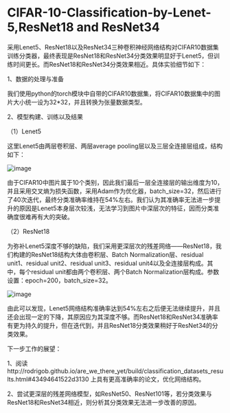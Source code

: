 # CIFAR-10-Classification-by-Lenet-5,ResNet18 and ResNet34

采用Lenet5、ResNet18以及ResNet34三种卷积神经网络结构对CIFAR10数据集训练分类器，最终表现是ResNet18和ResNet34分类效果明显好于Lenet5，但训练时间更长。而ResNet18和ResNet34分类效果相近。具体实验细节如下：

1、数据的处理与准备

我们使用python的torch模块中自带的CIFAR10数据集，将CIFAR10数据集中的图片大小统一设为32*32，并且转换为张量数据类型。

2、模型构建、训练以及结果

（1）Lenet5

这里Lenet5由两层卷积层、两层average pooling层以及三层全连接层组成，结构如下：

![image](https://github.com/Slam1423/CIFAR-10-Classification-by-Lenet-5-and-ResNet18/blob/main/lenet5.jpg)

由于CIFAR10中图片属于10个类别，因此我们最后一层全连接层的输出维度为10，并且采用交叉熵为损失函数，采用Adam作为优化器，batch_size=32，然后进行了40次迭代，最终分类准确率维持在54%左右。我们认为其准确率无法进一步提升的原因是Lenet5本身层次较浅，无法学习到图片中深层次的特征，因而分类准确度很难再有大的突破。

（2）ResNet18

为弥补Lenet5深度不够的缺陷，我们采用更深层次的残差网络——ResNet18，我们构建的ResNet18结构大体由卷积层、Batch Normalization层、residual unit1、residual unit2、residual unit3、residual unit4以及全连接层构成。其中，每个residual unit都由两个卷积层、两个Batch Normalization层构成。参数设置：epoch=200，batch_size=32。

![image](https://github.com/Slam1423/CIFAR-10-Classification-by-Lenet-5-and-ResNet18/blob/main/Lenet5%E4%B8%8EResNet18%E5%AF%B9%E6%AF%94.png)

由此可以发现，Lenet5网络结构准确率达到54%左右之后便无法继续提升，并且还会出现一定的下降，其原因应为其深度不够。而ResNet18和ResNet34准确率有更为持久的提升，但在迭代到，并且ResNet18分类效果稍好于ResNet34的分类效果。

下一步工作的展望：

1、阅读http://rodrigob.github.io/are_we_there_yet/build/classification_datasets_results.html#43494641522d3130 上具有更高准确率的论文，优化网络结构。

2、尝试更深层的残差网络模型，如ResNet50、ResNet101等，若分类效果与ResNet18和ResNet34相近，则分析其分类效果无法进一步改善的原因。
